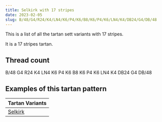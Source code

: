 ```yaml
---
title: Selkirk with 17 stripes
date: 2023-02-05
slug: B/48/G4/R24/K4/LN4/K6/P4/K6/B8/K6/P4/K6/LN4/K4/DB24/G4/DB/48
---
```

This is a list of all the tartan sett variants with 17 stripes.

It is a 17 stripes tartan.


## Thread count
B/48 G4 R24 K4 LN4 K6 P4 K6 B8 K6 P4 K6 LN4 K4 DB24 G4 DB/48

## Examples of this tartan pattern

| Tartan Variants |
|---------------|
| [Selkirk](/variants/b/48/g4/r24/k4/ln4/k6/p4/k6/b8/k6/p4/k6/ln4/k4/db24/g4/db/48-b304080-db000050-g407040-k000000-lne0e0e0-p800070-rc00000)||
